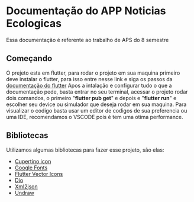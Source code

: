 # Documentação do APP Noticias Ecologicas

Essa documentação é referente ao trabalho de APS do 8 semestre

## Começando

O prejeto esta em flutter, para rodar o projeto em sua maquina primeiro
deve instalar o flutter, para isso entre nesse link e siga os passos da
[documentação do flutter](https://flutter.dev/docs/get-started/install)
Apos a intalação e configurar tudo o que a documentação pede, basta entrar 
no seu terminal, acessar o projeto rodar dois comandos, o primeiro 
"**flutter pub get**" e depois e "**flutter run**" e escolher seu device 
ou simulador que deseja rodar em sua maquina. Para visualizar o codigo basta
usar um editor de codigos de sua preferencia ou uma IDE, recomendamos o 
VSCODE pois é tem uma otima performance.

## Bibliotecas 

Utilizamos algumas bibliotecas para fazer esse projeto, são elas:

* [Cupertino icon](https://pub.dev/packages/cupertino_icons)
* [Google Fonts](https://pub.dev/packages/google_fonts)
* [Flutter Vector Icons](https://pub.dev/packages/flutter_vector_icons)
* [Dio](https://pub.dev/packages/dio)
* [Xml2json](https://pub.dev/packages/xml2json)
* [Undraw](https://pub.dev/packages/undraw)
